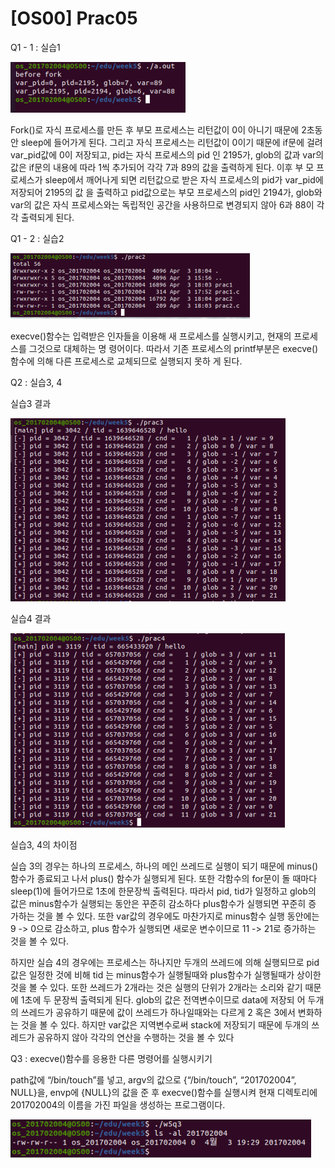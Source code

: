 # [OS00] Prac05

Q1 - 1 : 실습1

![%5BOS00%5D%20Prac05%20314fe1568c4e4f1690117374b066743b/image1.png](%5BOS00%5D%20Prac05%20314fe1568c4e4f1690117374b066743b/image1.png)

Fork()로 자식 프로세스를 만든 후 부모 프로세스는 리턴값이 0이 아니기 때문에 2초동안 sleep에 들어가게 된다. 그리고 자식 프로세스는 리턴값이 0이기 때문에 if문에 걸려 var_pid값에 0이 저장되고, pid는 자식 프로세스의 pid 인 2195가, glob의 값과 var의 값은 if문의 내용에 따라 1씩 추가되어 각각 7과 89의 값을 출력하게 된다. 이후 부 모 프로세스가 sleep에서 깨어나게 되면 리턴값으로 받은 자식 프로세스의 pid가 var_pid에 저장되어 2195의 값 을 출력하고 pid값으로는 부모 프로세스의 pid인 2194가, glob와 var의 값은 자식 프로세스와는 독립적인 공간을 사용하므로 변경되지 않아 6과 88이 각각 출력되게 된다.

Q1 - 2 : 실습2

![%5BOS00%5D%20Prac05%20314fe1568c4e4f1690117374b066743b/image2.png](%5BOS00%5D%20Prac05%20314fe1568c4e4f1690117374b066743b/image2.png)

execve()함수는 입력받은 인자들을 이용해 새 프로세스를 실행시키고, 현재의 프로세스를 그것으로 대체하는 명 령어이다. 따라서 기존 프로세스의 printf부분은 execve()함수에 의해 다른 프로세스로 교체되므로 실행되지 못하 게 된다.

Q2 : 실습3, 4

실습3 결과

![%5BOS00%5D%20Prac05%20314fe1568c4e4f1690117374b066743b/image4.png](%5BOS00%5D%20Prac05%20314fe1568c4e4f1690117374b066743b/image4.png)

실습4 결과

![%5BOS00%5D%20Prac05%20314fe1568c4e4f1690117374b066743b/image3.png](%5BOS00%5D%20Prac05%20314fe1568c4e4f1690117374b066743b/image3.png)

실습3, 4의 차이점

실습 3의 경우는 하나의 프로세스, 하나의 메인 쓰레드로 실행이 되기 때문에 minus()함수가 종료되고 나서 plus() 함수가 실행되게 된다. 또한 각함수의 for문이 돌 때마다 sleep(1)에 들어가므로 1초에 한문장씩 출력된다. 따라서 pid, tid가 일정하고 glob의 값은 minus함수가 실행되는 동안은 꾸준히 감소하다 plus함수가 실행되면 꾸준히 증 가하는 것을 볼 수 있다. 또한 var값의 경우에도 마찬가지로 minus함수 실행 동안에는 9 -> 0으로 감소하고, plus 함수가 실행되면 새로운 변수이므로 11 -> 21로 증가하는 것을 볼 수 있다.

하지만 실습 4의 경우에는 프로세스는 하나지만 두개의 쓰레드에 의해 실행되므로 pid값은 일정한 것에 비해 tid 는 minus함수가 실행될때와 plus함수가 실행될때가 상이한 것을 볼 수 있다. 또한 쓰레드가 2개라는 것은 실행의 단위가 2개라는 소리와 같기 때문에 1초에 두 문장씩 출력되게 된다. glob의 값은 전역변수이므로 data에 저장되 어 두개의 쓰레드가 공유하기 때문에 값이 쓰레드가 하나일때와는 다르게 2 혹은 3에서 변화하는 것을 볼 수 있다. 하지만 var값은 지역변수로써 stack에 저장되기 때문에 두개의 쓰레드가 공유하지 않아 각각의 연산을 수행하는 것을 볼 수 있다

Q3 : execve()함수를 응용한 다른 명령어를 실행시키기

path값에 “/bin/touch”를 넣고, argv의 값으로 {“/bin/touch”, “201702004”, NULL}을, envp에 {NULL}의 값을 준 후 execve()함수를 실행시켜 현재 디렉토리에 201702004의 이름을 가진 파일을 생성하는 프로그램이다.

![%5BOS00%5D%20Prac05%20314fe1568c4e4f1690117374b066743b/image5.png](%5BOS00%5D%20Prac05%20314fe1568c4e4f1690117374b066743b/image5.png)
